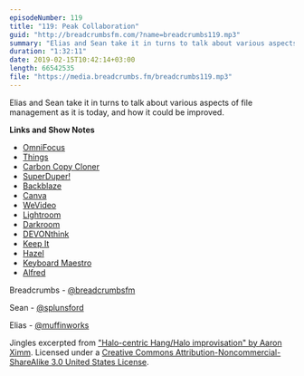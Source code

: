 ```yaml
---
episodeNumber: 119
title: "119: Peak Collaboration"
guid: "http://breadcrumbsfm.com/?name=breadcrumbs119.mp3"
summary: "Elias and Sean take it in turns to talk about various aspects of file management as it is today, and how it could be improved."
duration: "1:32:11"
date: 2019-02-15T10:42:14+03:00
length: 66542535
file: "https://media.breadcrumbs.fm/breadcrumbs119.mp3"
---
```

Elias and Sean take it in turns to talk about various aspects of file management as it is today, and how it could be improved.

**Links and Show Notes**
- [OmniFocus](https://www.omnigroup.com/omnifocus)
- [Things](https://culturedcode.com/things/)
- [Carbon Copy Cloner](https://bombich.com/)
- [SuperDuper!](https://shirt-pocket.com/SuperDuper/SuperDuperDescription.html)
- [Backblaze](https://www.backblaze.com/)
- [Canva](https://www.canva.com/)
- [WeVideo](https://www.wevideo.com/)
- [Lightroom](https://lightroom.adobe.com/)
- [Darkroom](https://itunes.apple.com/us/app/darkroom-photo-editor/id953286746?mt=8&uo=4)
- [DEVONthink](https://www.devontechnologies.com/products/devonthink/overview.html)
- [Keep It](http://reinventedsoftware.com/keepit/)
- [Hazel](https://www.noodlesoft.com/)
- [Keyboard Maestro](https://www.keyboardmaestro.com/main/)
- [Alfred](https://www.alfredapp.com/)

Breadcrumbs - [@breadcrumbsfm](https://twitter.com/breadcrumbsfm)

Sean - [@splunsford](https://twitter.com/splunsford)

Elias - [@muffinworks](https://twitter.com/muffinworks)

Jingles excerpted from ["Halo-centric Hang/Halo improvisation" by Aaron Ximm](http://freemusicarchive.org/music/aaron_ximm/handpans_and_the_hang/). Licensed under a [Creative Commons Attribution-Noncommercial-ShareAlike 3.0 United States License](http://creativecommons.org/licenses/by-nc-sa/3.0/us/).